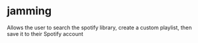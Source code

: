 # jamming
Allows the user to search the spotify library, create a custom playlist, then save it to their Spotify account
